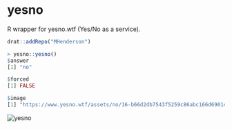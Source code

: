# yesno
R wrapper for yesno.wtf (Yes/No as a service).

```r
drat::addRepo("MHenderson")
```

```r
> yesno::yesno()
$answer
[1] "no"

$forced
[1] FALSE

$image
[1] "https://www.yesno.wtf/assets/no/16-b66d2db7543f5259c86abc166d6901cf.gif"
```

![yesno](https://www.yesno.wtf/assets/no/16-b66d2db7543f5259c86abc166d6901cf.gif)

